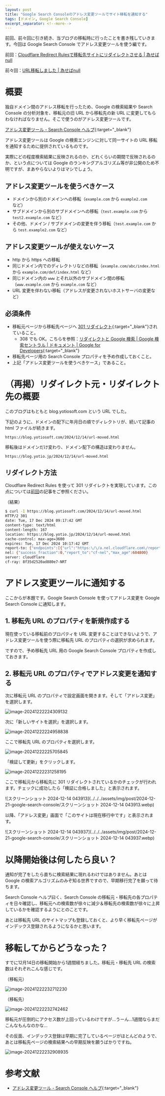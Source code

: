 ```yaml
---
layout: post
title: "Google Search Consoleのアドレス変更ツールでサイト移転を通知する"
tags: [ドメイン, Google Search Console]
excerpt_separator: <!--more-->
---
```


前回、前々回に引き続き、当ブログの移転時に行ったことを書き残していきます。今回は Google Search Console でアドレス変更ツールを使う編です。

<!--more-->

前回：[Cloudflare Redirect Rulesで移転先サイトにリダイレクトさせる \| 為せばnull](https://blog.yotio.jp/2024/12/17/cloudflare-redirect.html)

前々回：[URL移転しました \| 為せばnull](https://blog.yotio.jp/2024/12/14/url-moved.html)

# 概要

独自ドメイン間のアドレス移転を行ったため、Google の検索結果や Search Console の分析対象を、移転元の旧 URL から移転先の新 URL に変更してもらわなければなりません。そこで使うのがアドレス変更ツールです。

[アドレス変更ツール - Search Console ヘルプ](https://support.google.com/webmasters/answer/9370220?hl=ja){:target="_blank"}

アドレス変更ツールは Google の検索エンジンに対して同一サイトの URL 移転を通知するために提供されているものです。

実際にどの程度検索結果に反映されるのか、どれくらいの期間で反映されるのか、という点については Google のランキングアルゴリズム等が非公開のため不明ですが、まあやらないよりはマシでしょう。

## アドレス変更ツールを使うべきケース

- ドメインから別のドメインへの移転（``example.com`` から ``example2.com`` など）
- サブドメインから別のサブドメインへの移転（``test.example.com`` から ``test2.example.com`` など）
- その他、ドメイン / サブドメインの変更を伴う移転（``test.example.com`` から ``test.example2.com`` など）

## アドレス変更ツールが使えないケース

- http から https への移転
- 同じドメイン内でのディレクトリなどの移転（``example.com/abc/index.html`` から ``example.com/def/index.html`` など）
- 同じドメイン内の ``www`` とそれ以外のサブドメイン間の移転（``www.example.com`` から ``example.com`` など）
- URL 変更を伴わない移転（アドレスが変更されないホストサーバの変更など）

## 必須条件

- 移転元ページから移転先ページへ [301 リダイレクト](https://developer.mozilla.org/ja/docs/Web/HTTP/Status/301){:target="_blank"}されていること。
  - 308 でも OK。こちらを参照：[リダイレクトと Google 検索 \| Google 検索セントラル  \|  ドキュメント  \|  Google for Developers](https://developers.google.com/search/docs/crawling-indexing/301-redirects?hl=ja){:target="_blank"}
- 移転先ページ用の Search Console プロパティを予め作成しておくこと。
- 上記「アドレス変更ツールを使うべきケース」であること。

# （再掲）リダイレクト元・リダイレクト先の概要

このブログはもともと blog.yotiosoft.com という URL でした。

下記のように、ドメインの配下に年月日の順でディレクトリが、続いて記事の html ファイルが続きます。

```
https://blog.yotiosoft.com/2024/12/14/url-moved.html
```

移転後はドメインだけ変わり、ドメイン配下の構造は変わりません。

```
https://blog.yotio.jp/2024/12/14/url-moved.html
```

## リダイレクト方法

Cloudflare Redirect Rules を使って 301 リダイレクトを実現しています。この点については[前回](https://blog.yotio.jp/2024/12/17/cloudflare-redirect.html)の記事をご参照ください。

（結果）

```bash
$ curl -I https://blog.yotiosoft.com/2024/12/14/url-moved.html
HTTP/2 301
date: Tue, 17 Dec 2024 09:17:42 GMT
content-type: text/html
content-length: 167
location: https://blog.yotio.jp/2024/12/14/url-moved.html
cache-control: max-age=3600
expires: Tue, 17 Dec 2024 10:17:42 GMT
report-to: {"endpoints":[{"url":"https:\/\/a.nel.cloudflare.com\/report\/v4?s=wHtB43z1ag0mjjl2DesLLUqLHYkbSuCCRmg21IQZAxJEuvilvnH9xzuUG5VZ0QK0dztEsKBhhpmc81lKtDN0GxPkOukve7EDjPA0YwVRIDhjRgtUGgAVftdUqarJtoYJl7BzOk%2FQ5w6glV%2FaZC9qOL4%3D"}],"group":"cf-nel","max_age":604800}
nel: {"success_fraction":0,"report_to":"cf-nel","max_age":604800}
server: cloudflare
cf-ray: 8f35d2520ad880e7-NRT
```

# アドレス変更ツールに通知する

ここからが本題です。Google Search Console を使ってアドレス変更を Google Search Console に通知します。

## 1. 移転先 URL のプロパティを新規作成する

現在使っている移転前のプロパティを URL 変更することはできないようで、アドレス変更ツールを使う際に移転先 URL のプロパティの選択が求められます。

ですので、予め移転先 URL 用の Google Search Console プロパティを作成しておきます。

## 2. 移転元 URL のプロパティでアドレス変更を通知する

次に移転元 URL のプロパティで設定画面を開きます。そして「アドレス変更」を選択します。

![image-20241222224309132](../../../assets/img/post/2024-12-21-google-search-console/image-20241222224309132.webp)

次に「新しいサイトを選択」を選択します。

![image-20241222224958838](../../../assets/img/post/2024-12-21-google-search-console/image-20241222224958838.webp)

ここで移転先 URL のプロパティを選択します。

![image-20241222225705845](../../../assets/img/post/2024-12-21-google-search-console/image-20241222225705845.webp)

「検証して更新」をクリックします。

![image-20241222231258195](../../../assets/img/post/2024-12-21-google-search-console/image-20241222231258195.webp)

ここで移転元から移転先に 301 リダイレクトされているかのチェックが行われます。チェックに成功したら「検証に合格しました」と表示されます。

![スクリーンショット 2024-12-14 043913](../../../assets/img/post/2024-12-21-google-search-console/スクリーンショット 2024-12-14 043913.webp)

以降、「アドレス変更」画面で「このサイトは現在移行中です」と表示されます。

![スクリーンショット 2024-12-14 043937](../../../assets/img/post/2024-12-21-google-search-console/スクリーンショット 2024-12-14 043937.webp)

# 以降開始後は何したら良い？

通知が完了をしたら直ちに検索結果に現れるわけではありません。あとは Google の検索アルゴリズムのみぞ知る世界ですので、早期移行完了を願って待ちます。

Search Console ヘルプ曰く、Search Console の移転元・移転先の各プロパティを日々確認し、移転元への検索数が徐々に減少＆移転先の検索数が徐々に上昇しているかを確認するようにとのことです。

あとは移転先 URL のサイトマップも登録しておくと、より早く移転先ページがインデックス登録されるようになるかと思います。

# 移転してからどうなった？

すでに12月14日の移転開始から1週間経ちました。移転元・移転先 URL の検索数はそれぞれこんな感じです。

（移転元）

![image-20241222232712230](../../../assets/img/post/2024-12-22-google-search-console/image-20241222232712230.webp)

（移転先）

![image-20241222232742462](../../../assets/img/post/2024-12-22-google-search-console/image-20241222232742462.webp)

移転元が圧倒的にアクセス数が上回っているわけですが…うーん…1週間ならまだこんなもんなのかな…

その反面、インデックス登録は早期に完了しているページがほとんどのようで、あとは移転先ページの検索結果への早期反映を願うばかりですね。

![image-20241222232908935](../../../assets/img/post/2024-12-22-google-search-console/image-20241222232908935.webp)

# 参考文献

- [アドレス変更ツール - Search Console ヘルプ](https://support.google.com/webmasters/answer/9370220?hl=ja){:target="_blank"}
